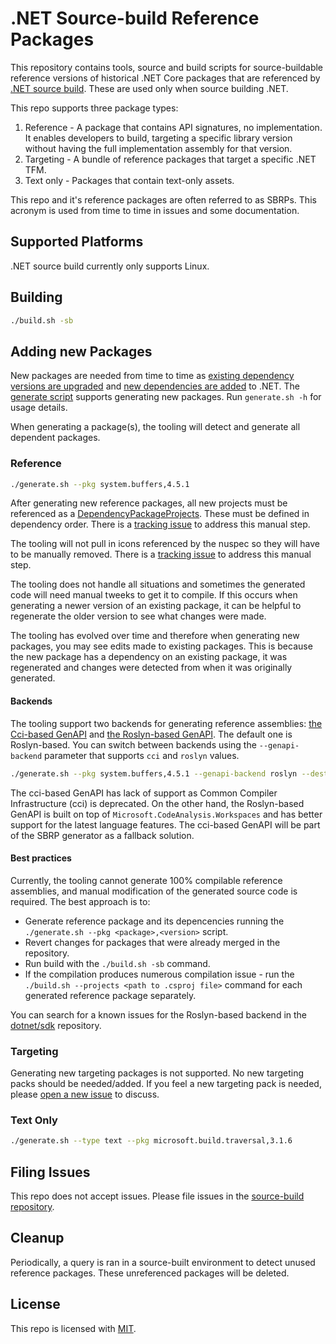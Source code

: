 # .NET Source-build Reference Packages

This repository contains tools, source and build scripts for source-buildable reference
versions of historical .NET Core packages that are referenced by
[.NET source build](https://github.com/dotnet/source-build). These are used only
when source building .NET.

This repo supports three package types:

1. Reference - A package that contains API signatures, no implementation. It enables developers to build,
targeting a specific library version without having the full implementation assembly for that version.
1. Targeting - A bundle of reference packages that target a specific .NET TFM.
1. Text only - Packages that contain text-only assets.

This repo and it's reference packages are often referred to as SBRPs. This acronym is used from time
to time in issues and some documentation.

## Supported Platforms

.NET source build currently only supports Linux.

## Building

``` bash
./build.sh -sb
```

## Adding new Packages

New packages are needed from time to time as
[existing dependency versions are upgraded](https://github.com/dotnet/source-build/blob/main/Documentation/sourcebuild-in-repos/update-dependencies.md)
and [new dependencies are added](https://github.com/dotnet/source-build/blob/main/Documentation/sourcebuild-in-repos/new-dependencies.md)
to .NET. The [generate script](https://github.com/dotnet/source-build-reference-packages/blob/main/generate.sh) supports
generating new packages. Run `generate.sh -h` for usage details.

When generating a package(s), the tooling will detect and generate all dependent packages.

### Reference

``` bash
./generate.sh --pkg system.buffers,4.5.1
```

After generating new reference packages, all new projects must be referenced as a
[DependencyPackageProjects](https://github.com/dotnet/source-build-reference-packages/blob/main/eng/Build.props#L10).
These must be defined in dependency order. There is a [tracking issue](https://github.com/dotnet/source-build/issues/1690)
to address this manual step.

The tooling will not pull in icons referenced by the nuspec so they will have to be manually removed. There is a
[tracking issue](https://github.com/dotnet/source-build/issues/1957) to address this manual step.

The tooling does not handle all situations and sometimes the generated code will need manual tweeks to get it to compile.
If this occurs when generating a newer version of an existing package, it can be helpful to regenerate the older version
to see what changes were made.

The tooling has evolved over time and therefore when generating new packages, you may see edits made to existing packages.
This is because the new package has a dependency on an existing package, it was regenerated and changes were detected from
when it was originally generated.

#### Backends
The tooling support two backends for generating reference assemblies: [the Cci-based GenAPI](https://github.com/dotnet/arcade/tree/main/src/Microsoft.DotNet.GenAPI) and [the Roslyn-based GenAPI](https://github.com/dotnet/sdk/tree/main/src/GenAPI). The default one is Roslyn-based. You can switch between backends using the `--genapi-backend` parameter that supports `cci` and `roslyn` values.

```bash
./generate.sh --pkg system.buffers,4.5.1 --genapi-backend roslyn --dest <destination path>
```

The cci-based GenAPI has lack of support as Common Compiler Infrastructure (cci) is deprecated. On the other hand, the Roslyn-based GenAPI is built on top of `Microsoft.CodeAnalysis.Workspaces` and has better support for the latest language features. The cci-based GenAPI will be part of the SBRP generator as a fallback solution.

#### Best practices
Currently, the tooling cannot generate 100% compilable reference assemblies, and manual modification of the generated source code is required. The best approach is to:
* Generate reference package and its depencencies running the `./generate.sh --pkg <package>,<version>` script.
* Revert changes for packages that were already merged in the repository.
* Run build with the `./build.sh -sb` command.
* If the compilation produces numerous compilation issue - run the `./build.sh --projects <path to .csproj file>` command for each generated reference package separately.

You can search for a known issues for the Roslyn-based backend in the [dotnet/sdk](https://github.com/dotnet/sdk/issues/30082) repository.

### Targeting

Generating new targeting packages is not supported. No new targeting packs should be needed/added. If you feel a new
targeting pack is needed, please [open a new issue](#filing-issues) to discuss.

### Text Only

``` bash
./generate.sh --type text --pkg microsoft.build.traversal,3.1.6
```

## Filing Issues

This repo does not accept issues. Please file issues in the
[source-build repository](https://github.com/dotnet/source-build/issues/new/choose).

## Cleanup

Periodically, a query is ran in a source-built environment to detect unused reference packages. These unreferenced packages
will be deleted.

## License

This repo is licensed with [MIT](LICENSE.txt).
